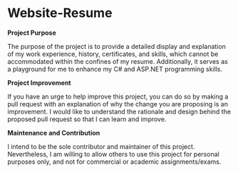 # Website-Resume
**Project Purpose**

The purpose of the project is to provide a detailed display and explanation of my work experience, history, certificates, and skills, which cannot be accommodated within the confines of my resume.
Additionally, it serves as a playground for me to enhance my C# and ASP.NET programming skills.

**Project Improvement**

If you have an urge to help improve this project, you can do so by making a pull request with an explanation of why the change you are proposing is an improvement.
I would like to understand the rationale and design behind the proposed pull request so that I can learn and improve.

**Maintenance and Contribution**

I intend to be the sole contributor and maintainer of this project.
Nevertheless, I am willing to allow others to use this project for personal purposes only, and not for commercial or academic assignments/exams.
